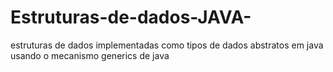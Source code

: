 # Estruturas-de-dados-JAVA-
estruturas de dados implementadas como tipos de dados abstratos em java usando o mecanismo generics de java

